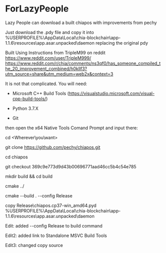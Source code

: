 # ForLazyPeople
Lazy People can download a built chiapos with improvements from pechy


Just download the .pdy file and copy it into %USERPROFILE%\AppData\Local\chia-blockchain\app-1.1.6\resources\app.asar.unpacked\daemon replacing the original pdy


Built Using Instructions from TripleM99 on reddit https://www.reddit.com/user/TripleM999/
https://www.reddit.com/r/chia/comments/ns3qf0/has_someone_compiled_the_20_improvement_combined/h0kllf3?utm_source=share&utm_medium=web2x&context=3

It is not that complicated. You will need:

- Microsoft C++ Build Tools (https://visualstudio.microsoft.com/visual-cpp-build-tools/)

- Python 3.7.X

- Git

then open the x64 Native Tools Comand Prompt and input there:

cd <Wherever\you\want>

git clone https://github.com/pechy/chiapos.git

cd chiapos

git checkout 369c9e773d9d43b00696771aad46cc5b4c54e785

mkdir build && cd build

cmake ../

cmake --build . --config Release

copy Release\chiapos.cp37-win_amd64.pyd %USERPROFILE%\AppData\Local\chia-blockchain\app-1.1.6\resources\app.asar.unpacked\daemon

Edit: added --config Release to build command

Edit2: added link to Standalone MSVC Build Tools

Edit3: changed copy source
